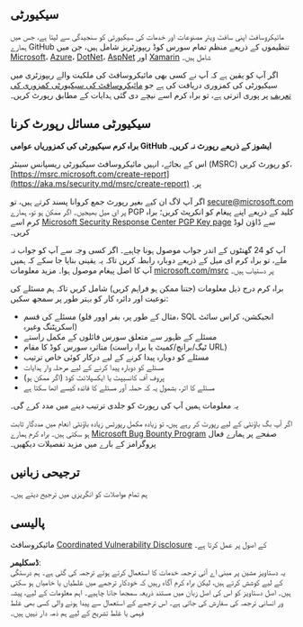 ## سیکیورٹی

مائیکروسافٹ اپنی سافٹ ویئر مصنوعات اور خدمات کی سیکیورٹی کو سنجیدگی سے لیتا ہے، جس میں ہمارے GitHub تنظیموں کے ذریعے منظم تمام سورس کوڈ ریپوزٹریز شامل ہیں، جن میں [Microsoft](https://github.com/Microsoft)، [Azure](https://github.com/Azure)، [DotNet](https://github.com/dotnet)، [AspNet](https://github.com/aspnet) اور [Xamarin](https://github.com/xamarin) شامل ہیں۔

اگر آپ کو یقین ہے کہ آپ نے کسی بھی مائیکروسافٹ کی ملکیت والے ریپوزٹری میں سیکیورٹی کی کمزوری دریافت کی ہے جو [مائیکروسافٹ کی سیکیورٹی کمزوری کی تعریف](https://aka.ms/security.md/definition) پر پوری اترتی ہے، تو براہ کرم اسے نیچے دی گئی ہدایات کے مطابق رپورٹ کریں۔

## سیکیورٹی مسائل رپورٹ کرنا

**براہ کرم سیکیورٹی کی کمزوریاں عوامی GitHub ایشوز کے ذریعے رپورٹ نہ کریں۔**

اس کے بجائے، انہیں مائیکروسافٹ سیکیورٹی ریسپانس سینٹر (MSRC) کو رپورٹ کریں، [https://msrc.microsoft.com/create-report](https://aka.ms/security.md/msrc/create-report) پر۔

اگر آپ لاگ ان کیے بغیر رپورٹ جمع کروانا پسند کرتے ہیں، تو [secure@microsoft.com](mailto:secure@microsoft.com) پر ای میل بھیجیں۔ اگر ممکن ہو تو، ہمارے PGP کلید کے ذریعے اپنے پیغام کو انکرپٹ کریں؛ براہ کرم اسے [Microsoft Security Response Center PGP Key page](https://aka.ms/security.md/msrc/pgp) سے ڈاؤن لوڈ کریں۔

آپ کو 24 گھنٹوں کے اندر جواب موصول ہونا چاہیے۔ اگر کسی وجہ سے آپ کو جواب نہ ملے، تو براہ کرم ای میل کے ذریعے دوبارہ رابطہ کریں تاکہ یہ یقینی بنایا جا سکے کہ ہمیں آپ کا اصل پیغام موصول ہوا۔ مزید معلومات [microsoft.com/msrc](https://www.microsoft.com/msrc) پر دستیاب ہیں۔

براہ کرم درج ذیل معلومات (جتنا ممکن ہو فراہم کریں) شامل کریں تاکہ ہم مسئلے کی نوعیت اور دائرہ کار کو بہتر طور پر سمجھ سکیں:

  * مسئلے کی قسم (مثال کے طور پر، بفر اوور فلو، SQL انجیکشن، کراس سائٹ اسکرپٹنگ وغیرہ)
  * مسئلے کے ظہور سے متعلق سورس فائلوں کے مکمل راستے
  * متاثرہ سورس کوڈ کا مقام (ٹیگ/برانچ/کمیٹ یا براہ راست URL)
  * مسئلے کو دوبارہ پیدا کرنے کے لیے درکار کوئی خاص ترتیب
  * مسئلے کو دوبارہ پیدا کرنے کے لیے مرحلہ وار ہدایات
  * پروف آف کانسیپٹ یا ایکسپلائٹ کوڈ (اگر ممکن ہو)
  * مسئلے کا اثر، بشمول یہ کہ حملہ آور مسئلے کا فائدہ کیسے اٹھا سکتا ہے

یہ معلومات ہمیں آپ کی رپورٹ کو جلدی ترتیب دینے میں مدد کرے گی۔

اگر آپ بگ باؤنٹی کے لیے رپورٹ کر رہے ہیں، تو زیادہ مکمل رپورٹس زیادہ باؤنٹی انعام میں مددگار ثابت ہو سکتی ہیں۔ براہ کرم ہمارے [Microsoft Bug Bounty Program](https://aka.ms/security.md/msrc/bounty) صفحے پر ہمارے فعال پروگرامز کے بارے میں مزید تفصیلات دیکھیں۔

## ترجیحی زبانیں

ہم تمام مواصلات کو انگریزی میں ترجیح دیتے ہیں۔

## پالیسی

مائیکروسافٹ [Coordinated Vulnerability Disclosure](https://aka.ms/security.md/cvd) کے اصول پر عمل کرتا ہے۔

**ڈسکلیمر**:  
یہ دستاویز مشین پر مبنی اے آئی ترجمہ خدمات کا استعمال کرتے ہوئے ترجمہ کی گئی ہے۔ ہم درستگی کے لیے کوشش کرتے ہیں، لیکن براہ کرم آگاہ رہیں کہ خودکار ترجمے میں غلطیاں یا خامیاں ہو سکتی ہیں۔ اصل دستاویز کو اس کی اصل زبان میں مستند ذریعہ سمجھا جانا چاہیے۔ اہم معلومات کے لیے، پیشہ ور انسانی ترجمہ کی سفارش کی جاتی ہے۔ اس ترجمے کے استعمال سے پیدا ہونے والی کسی بھی غلط فہمی یا غلط تشریح کے لیے ہم ذمہ دار نہیں ہیں۔